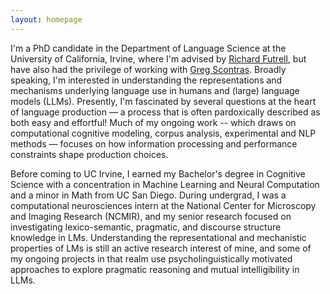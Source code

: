 ```yaml
---
layout: homepage
---
```

I'm a PhD candidate in the Department of Language Science at the University of California, Irvine, where I'm advised by [Richard Futrell](https://www.socsci.uci.edu/~rfutrell/), but have also had the privilege of working with [Greg Scontras](https://www.langsci.uci.edu/scontras/). Broadly speaking, I'm interested in understanding the representations and mechanisms underlying language use in humans and (large) language models (LLMs). Presently, I'm fascinated by several questions at the heart of language production — a process that is often pardoxically described as both easy and effortful! Much of my ongoing work -- which draws on computational cognitive modeling, corpus analysis, experimental and NLP methods — focuses on how information processing and performance constraints shape production choices.

Before coming to UC Irvine, I earned my Bachelor's degree in Cognitive Science with a concentration in Machine Learning and Neural Computation and a minor in Math from UC San Diego. During undergrad, I was a computational neurosciences intern at the National Center for Microscopy and Imaging Research (NCMIR), and my senior research focused on investigating lexico-semantic, pragmatic, and discourse structure knowledge in LMs. Understanding the representational and mechanistic properties of LMs is still an active research interest of mine, and some of my ongoing projects in that realm use psycholinguistically motivated approaches to explore pragmatic reasoning and mutual intelligibility in LLMs.



